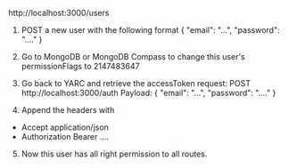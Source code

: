 http://localhost:3000/users

1) POST a new user with the following format
{
  "email": "...",
  "password": "...."
}

2) Go to MongoDB or MongoDB Compass to change this user's permissionFlags to 2147483647

3) Go back to YARC and retrieve the accessToken 
request:  POST  http://localhost:3000/auth
Payload:
{
  "email": "...",
  "password": "...."
}

4) Append the headers with
  - Accept    application/json
  - Authorization     Bearer ..<accessToken>..

5) Now this user has all right permission to all routes. 

<!-- Input the above accesstoken in the header:
-- header 'Content-Type': application/json
-- header 'Authorization': Bearer ....<accessToken string>....

  "accessToken": "eyJhbGciOiJIUzI1NiIsInR5cCI6IkpXVCJ9.eyJ1c2VySWQiOiJTSU5rWF83YTYiLCJlbWFpbCI6Imh1YXdlaUBnbWFpbC5jb20iLCJwZXJtaXNzaW9uRmxhZ3MiOjIxNDc0ODM2NDcsInJlZnJlc2hLZXkiOnsidHlwZSI6IkJ1ZmZlciIsImRhdGEiOlsyMTIsMjQyLDEyMiwxMzQsOTgsOCwyMDcsNDIsNTIsMTM2LDI1NCwxMSwxMTUsMTcsMjIwLDE4NF19LCJpYXQiOjE2NjY2MzE3OTAsImV4cCI6MTY2NjY2Nzc5MH0.1Fc3kjYlBmUzcxuBsxUMTaJZ0OKUqpEZwH8i8wHJRf0",
  "refreshToken": "h5+B4FMnvsGYnhZ04yBE2d474lqqE9PU5DUAzr1I+8cHWpxNpnLboZm5zXLqsqdsuJyURplMAmbfHo2BcJYuog=="


  "_id": "SINkX_7a6",
  "email": "huawei@gmail.com",
  "permissionFlags": 2147483647,
  "__v": 0,
  "firstName": "Hua",
  "lastName": "Wei" -->
